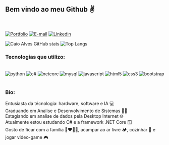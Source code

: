 
## Bem vindo ao meu Github ✌️
<br/>

[![Portfolio](https://img.shields.io/badge/website-000000?style=for-the-badge&logo=About.me&logoColor=white)](https://caio-as.github.io/portfolio/)
[![E-mail](https://img.shields.io/badge/Gmail-D14836?style=for-the-badge&logo=gmail&logoColor=white)](mailto:caio_as@yahoo.com.br)
[![Linkedin](https://img.shields.io/badge/LinkedIn-0077B5?style=for-the-badge&logo=linkedin&logoColor=white)](https://www.linkedin.com/in/caio-alves-de-souza-76a574a6/) 

![Caio Alves GitHub stats](https://github-readme-stats.vercel.app/api?username=caio-as&show_icons=true&theme=dark)
![Top Langs](https://github-readme-stats.vercel.app/api/top-langs/?username=caio-as&layout=compact)

### Tecnologias que utilizo:

<div style="display: inline_block"><br/>
    <img align="center" alt="python" src="https://img.shields.io/badge/Python-14354C?style=for-the-badge&logo=python&logoColor=white" />
    <img align="center" alt="c#" src="https://img.shields.io/badge/C%23-239120?style=for-the-badge&logo=c-sharp&logoColor=white" />
    <img align="center" alt="netcore" src="https://img.shields.io/badge/.NET-5C2D91?style=for-the-badge&logo=.net&logoColor=white" />
    <img align="center" alt="mysql" src="https://img.shields.io/badge/MySQL-005C84?style=for-the-badge&logo=mysql&logoColor=white" />
    <img align="center" alt="javascript" src="https://img.shields.io/badge/JavaScript-F7DF1E?style=for-the-badge&logo=javascript&logoColor=black" />
    <img align="center" alt="html5" src="https://img.shields.io/badge/HTML5-E34F26?style=for-the-badge&logo=html5&logoColor=white" />
    <img align="center" alt="css3" src="https://img.shields.io/badge/CSS3-1572B6?style=for-the-badge&logo=css3&logoColor=white" />
    <img align="center" alt="bootstrap" src="https://img.shields.io/badge/Bootstrap-563D7C?style=for-the-badge&logo=bootstrap&logoColor=white" />
</div>
<br/>

### Bio:
Entusiasta da técnologia: hardware, software e IA 💻 <br/>
Graduando em Analise e Desenvolvimento de Sistemas 🧑‍🏫 <br/>
Estagiando em analise de dados pela Desktop Internet 🌐 <br/>
Atualmente estou estudando C# e a framework .NET Core 🪟 <br/>
Gosto de ficar com a família 👩‍❤️‍💋‍👨, acampar ao ar livre 🏕️, cozinhar 🍔 e jogar video-game 🎮<br/>

